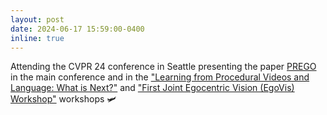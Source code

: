 ```yaml
---
layout: post
date: 2024-06-17 15:59:00-0400
inline: true
---
```


Attending the CVPR 24 conference in Seattle presenting the paper <a href='https://openaccess.thecvf.com/content/CVPR2024/papers/Flaborea_PREGO_Online_Mistake_Detection_in_PRocedural_EGOcentric_Videos_CVPR_2024_paper.pdf'>PREGO</a> in the main conference and in the <a href='https://sites.google.com/view/lpvl-cvpr2024'>"Learning from Procedural Videos and Language: What is Next?"</a> and <a href='https://egovis.github.io/cvpr24/'>"First Joint Egocentric Vision (EgoVis) Workshop"</a> workshops 🛩️
